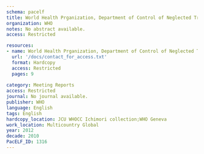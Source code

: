 ```yaml
---
schema: pacelf
title: World Health Prganization, Department of Control of Neglected Tropical Diseases  NTD-STAG M&E sub Working Group on Disease-specific Indicators - Lymphatic Filariasis
organization: WHO
notes: No abstract available.
access: Restricted

resources:
- name: World Health Prganization, Department of Control of Neglected Tropical Diseases  NTD-STAG M&E sub Working Group on Disease-specific Indicators - Lymphatic Filariasis
  url: '/docs/contact_for_access.txt'
  format: Hardcopy
  access: Restricted
  pages: 9
 
category: Meeting Reports
access: Restricted
journal: No journal available.
publisher: WHO
language: English 
tags: English 
hardcopy_location: JCU WHOCC Ichimori collection;WHO Geneva
work_location: Multicountry Global
year: 2012
decade: 2010
PacELF_ID: 1316
---
```

